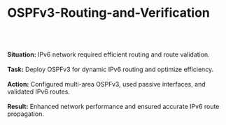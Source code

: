 # OSPFv3-Routing-and-Verification
</br>
</br>
</br>
<b>Situation:</b> IPv6 network required efficient routing and route validation.
</br>
</br>
<b>Task:</b>  Deploy OSPFv3 for dynamic IPv6 routing and optimize efficiency.
</br>
</br>
<b>Action:</b>  Configured multi-area OSPFv3, used passive interfaces, and validated IPv6 routes.
</br>
</br>
<b>Result:</b>  Enhanced network performance and ensured accurate IPv6 route propagation.
